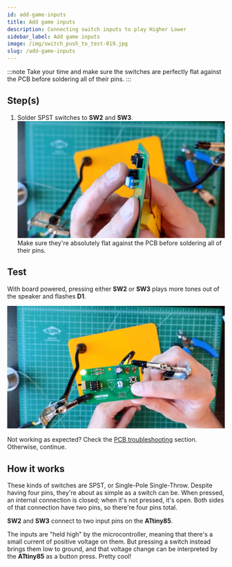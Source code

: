 ```yaml
---
id: add-game-inputs
title: Add game inputs
description: Connecting switch inputs to play Higher Lower
sidebar_label: Add game inputs
image: /img/switch_push_to_test-019.jpg
slug: /add-game-inputs
---
```


:::note
Take your time and make sure the switches are perfectly flat against the PCB before soldering all of their pins.
:::

## Step(s)

1. Solder SPST switches to **SW2** and **SW3**.
   [![switches flat against pcb](/img/switches_flat_against_pcb-007.jpg)](/img/switches_flat_against_pcb-007.jpg)
   Make sure they're absolutely flat against the PCB before soldering all of their pins.

## Test

With board powered, pressing either **SW2** or **SW3** plays more tones out of the speaker and flashes **D1**.

[![switch push to test](/img/switch_push_to_test-019.jpg)](/img/switch_push_to_test-019.jpg)

Not working as expected? Check the [PCB troubleshooting](pcb-troubleshooting.md) section. Otherwise, continue.

## How it works

These kinds of switches are SPST, or Single-Pole Single-Throw. Despite having four pins, they're about as simple as a switch can be. When pressed, an internal connection is closed; when it's not pressed, it's open. Both sides of that connection have two pins, so there're four pins total.

**SW2** and **SW3** connect to two input pins on the **ATtiny85**.

The inputs are "held high" by the microcontroller, meaning that there's a small current of positive voltage on them. But pressing a switch instead brings them low to ground, and that voltage change can be interpreted by the **ATtiny85** as a button press. Pretty cool!
